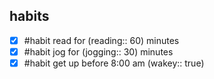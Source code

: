 
## habits

- [x] #habit read for (reading:: 60) minutes
- [x] #habit jog for (jogging:: 30) minutes
- [x] #habit get up before 8:00 am (wakey:: true)